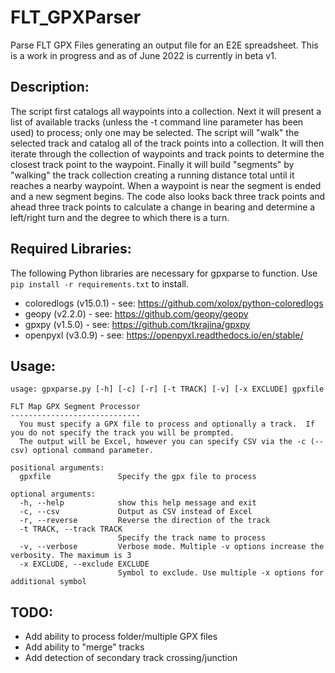 # FLT_GPXParser
Parse FLT GPX Files generating an output file for an E2E spreadsheet.  This is a work in progress and as of June 2022 is currently in beta v1.

## Description:
The script first catalogs all waypoints into a collection.  Next it will present a list of available tracks (unless the -t command line parameter has been used) to process; only one may be selected.  The script will "walk" the selected track and catalog all of the track points into a collection.  It will then iterate through the collection of waypoints and track points to determine the closest track point to the waypoint.  Finally it will build "segments" by "walking" the track collection creating a running distance total until it reaches a nearby waypoint.  When a waypoint is near the segment is ended and a new segment begins.  The code also looks back three track points and ahead three track points to calculate a change in bearing and determine a left/right turn and the degree to which there is a turn.

## Required Libraries:
The following Python libraries are necessary for gpxparse to function.  Use `pip install -r requirements.txt` to install.
  * coloredlogs (v15.0.1) - see: https://github.com/xolox/python-coloredlogs
  * geopy (v2.2.0) - see: https://github.com/geopy/geopy
  * gpxpy (v1.5.0) - see: https://github.com/tkrajina/gpxpy
  * openpyxl (v3.0.9) - see: https://openpyxl.readthedocs.io/en/stable/

## Usage:
```
usage: gpxparse.py [-h] [-c] [-r] [-t TRACK] [-v] [-x EXCLUDE] gpxfile

FLT Map GPX Segment Processor
-----------------------------
  You must specify a GPX file to process and optionally a track.  If you do not specify the track you will be prompted.
  The output will be Excel, however you can specify CSV via the -c (--csv) optional command parameter.

positional arguments:
  gpxfile               Specify the gpx file to process

optional arguments:
  -h, --help            show this help message and exit
  -c, --csv             Output as CSV instead of Excel
  -r, --reverse         Reverse the direction of the track
  -t TRACK, --track TRACK
                        Specify the track name to process
  -v, --verbose         Verbose mode. Multiple -v options increase the verbosity. The maximum is 3
  -x EXCLUDE, --exclude EXCLUDE
                        Symbol to exclude. Use multiple -x options for additional symbol
```

## TODO:
  * Add ability to process folder/multiple GPX files
  * Add ability to "merge" tracks
  * Add detection of secondary track crossing/junction


